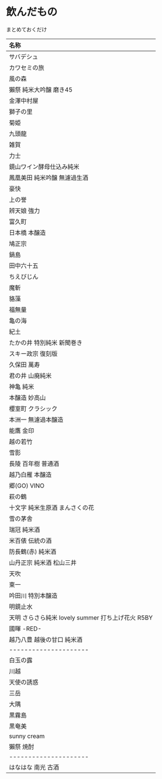 # 飲んだもの
まとめておくだけ  

| 名称 |
| :--- |
| サバデシュ |
| カワセミの旅 |
| 風の森 |
| 獺祭 純米大吟醸 磨き45 |
| 金澤中村屋 |
| 獅子の里 |
| 菊姫 |
| 九頭龍 |
| 雑賀 |
| 力士 |
| 鏡山ワイン酵母仕込み純米 |
| 鳳凰美田 純米吟醸 無濾過生酒 |
| 豪快 |
| 上の誉 |
| 辨天娘 強力 |
| 富久町 |
| 日本橋 本醸造 |
| 鳩正宗 |
| 鍋島 |
| 田中六十五 |
| ちえびじん |
| 魔斬 |
| 貉藻 |
| 福無量 |
| 亀の海 |
| 紀土 |
| たかの井 特別純米 新聞巻き |
| スキー政宗 復刻版 |
| 久保田 萬寿 |
| 君の井 山廃純米 |
| 神亀 純米 |
| 本醸造 妙高山 |
| 櫻室町 クラシック |
| 本洲一 無濾過本醸造 |
| 能鷹 金印 |
| 越の若竹 |
| 雪影 |
| 長陵 百年樹 普通酒 |
| 越乃白雁 本醸造 |
| 郷(GO) VINO |
| 萩の鶴 |
| 十文字 純米生原酒 まんさくの花 |
| 雪の茅舎 |
| 瑞冠 純米酒 |
| 米百俵 伝統の酒 |
| 防長鶴(赤) 純米酒 |
| 山丹正宗 純米酒 松山三井 |
| 天吹 |
| 東一 |
| 吟田川 特別本醸造 |
| 明鏡止水 |
| 天明 さらさら純米 lovely summer 打ち上げ花火 R5BY |
| 國暉 -RED- |
| 越乃八豊 越後の甘口 純米酒 |
| --------------------- |
| 白玉の露 |
| 川越 |
| 天使の誘惑 |
| 三岳 |
| 大隅 |
| 黒霧島 |
| 黒奄美 |
| sunny cream |
| 獺祭 焼酎 |
| --------------------- |
| はなはな 南光 古酒 |
